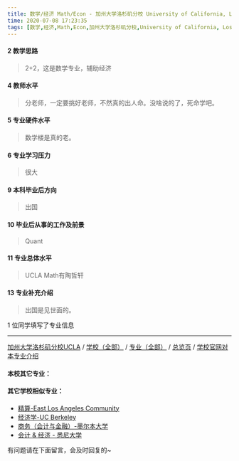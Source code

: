 ```yaml
---
title: 数学/经济 Math/Econ - 加州大学洛杉矶分校 University of California, Los Angeles
time: 2020-07-08 17:23:35
tags: [数学,经济,Math,Econ,加州大学洛杉矶分校,University of California, Los Angeles]
---
```

#### 2 教学思路
> 2+2，这是数学专业，辅助经济


#### 4 教师水平
> 分老师，一定要挑好老师，不然真的出人命。没啥说的了，死命学吧。


#### 5 专业硬件水平
> 数学楼是真的老。


#### 6 专业学习压力
> 很大


#### 9 本科毕业后方向
> 出国


#### 10 毕业后从事的工作及前景
> Quant


#### 11 专业总体水平
> UCLA Math有陶哲轩


#### 13 专业补充介绍
> 出国是见世面的。

1 位同学填写了专业信息
***
[加州大学洛杉矶分校UCLA](https://www.jianshu.com/p/2c35063885ae) / [学校（全部）](http://www.jianshu.com/p/3efa6bcca419) / [专业（全部）](http://www.jianshu.com/p/2d4c6d3552c2) / [总览页](http://www.jianshu.com/p/445daeb4fa00) / [学校官网对本专业介绍]()
#### 本校其它专业：
 
#### 其它学校相似专业：
- [精算-East Los Angeles Community](http://www.jianshu.com/p/9160b4c65599) 
- [经济学-UC Berkeley](http://www.jianshu.com/p/6f5d585bf003) 
- [商务（会计与金融）-墨尔本大学](http://www.jianshu.com/p/10fd46cef5ce) 
- [会计 & 经济 - 悉尼大学](https://www.jianshu.com/p/c25491feffad)


有问题请在下面留言，会及时回复的~

